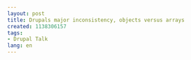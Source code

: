 ```yaml
---
layout: post
title: Drupals major inconsistency, objects versus arrays
created: 1138306157
tags:
- Drupal Talk
lang: en
---
```


